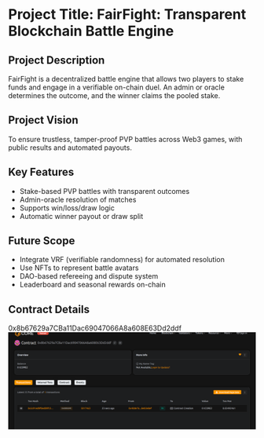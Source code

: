 # Project Title: FairFight: Transparent Blockchain Battle Engine 

## Project Description
FairFight is a decentralized battle engine that allows two players to stake funds and engage in a verifiable on-chain duel. An admin or oracle determines the outcome, and the winner claims the pooled stake.

## Project Vision
To ensure trustless, tamper-proof PVP battles across Web3 games, with public results and automated payouts.

## Key Features
- Stake-based PVP battles with transparent outcomes
- Admin-oracle resolution of matches
- Supports win/loss/draw logic
- Automatic winner payout or draw split

## Future Scope
- Integrate VRF (verifiable randomness) for automated resolution
- Use NFTs to represent battle avatars
- DAO-based refereeing and dispute system
- Leaderboard and seasonal rewards on-chain

## Contract Details
0x8b67629a7CBa11Dac69047066A8a608E63Dd2ddf
![alt text](image.png)

